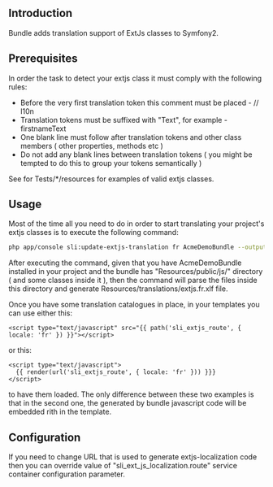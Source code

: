 Introduction
------------
Bundle adds translation support of ExtJs classes to Symfony2.


Prerequisites
-------------
In order the task to detect your extjs class it must comply with the following rules:
- Before the very first translation token this comment must be placed - // l10n
- Translation tokens must be suffixed with "Text", for example - firstnameText
- One blank line must follow after translation tokens and other class members ( other properties, methods etc )
- Do not add any blank lines between translation tokens ( you might be tempted to do this to group your tokens semantically )

See for Tests/*/resources for examples of valid extjs classes.

Usage
-----
Most of the time all you need to do in order to start translating your project's extjs classes is to execute
the following command:

``` bash
php app/console sli:update-extjs-translation fr AcmeDemoBundle --output-format=xlf
```

After executing the command, given that you have AcmeDemoBundle installed in your project and the bundle has 
"Resources/public/js/" directory ( and some classes inside it ), then the command will parse the files inside
this directory and generate Resources/translations/extjs.fr.xlf file.

Once you have some translation catalogues in place, in your templates you can use either this:

``` twig
<script type="text/javascript" src="{{ path('sli_extjs_route', { locale: 'fr' }) }}"></script>
```

or this:

``` twig
<script type="text/javascript">
  {{ render(url('sli_extjs_route', { locale: 'fr' })) }}}
</script>
```

to have them loaded. The only difference between these two examples is that in the second one, the generated by bundle
javascript code will be embedded rith in the template.


Configuration
-------------

If you need to change URL that is used to generate extjs-localization code then you can override value of "sli_ext_js_localization.route" 
service container configuration parameter. 